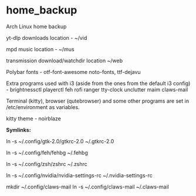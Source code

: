 # home_backup
Arch Linux home backup

yt-dlp downloads location - ~/vid

mpd music location - ~/mus

transmission download/watchdir location ~/web

Polybar fonts - otf-font-awesome noto-fonts, ttf-dejavu

Extra programs used with i3 (aside from the ones from the default i3 config) - brightnessctl playerctl feh rofi ranger tty-clock unclutter maim claws-mail

Terminal (kitty), browser (qutebrowser) and some other programs are set in /etc/environment as variables.

kitty theme - noirblaze

<b>Symlinks:</b>

ln -s ~/.config/gtk-2.0/gtkrc-2.0 ~/.gtkrc-2.0

ln -s ~/.config/feh/fehbg ~/.fehbg

ln -s ~/.config/zsh/zshrc ~/.zshrc

ln -s ~/.config/nvidia/nvidia-settings-rc ~/.nvidia-settings-rc

mkdir ~/.config/claws-mail
ln -s ~/.config/claws-mail ~/.claws-mail
